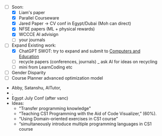 - [ ] Soon: 
	- [x] Liam's paper
	- [x] Parallel Courseware 
	- [x] Jared Paper -> CV conf in Egypt/Dubai (Moh can direct)
	- [x] NFSE papers (ML + physical rewards)
	- [x] WCCCE AI advisign
	- [ ] your journals
- [ ] Expand Existing work:
	- [x] ChatGPT SWOT: try to expand and submit to [Computers and Education](https://www.scimagojr.com/journalsearch.php?q=17645&tip=sid&clean=0)
	- [ ] recycle papers (conferences, journals) _ ask AI for ideas on recycling
	- [ ] mini from LearnCoding etc
- [ ] Gender Disparity 
- [ ] Course Planner advanced optimization model

- Abby, Satanshu, AITutor,
- .
- Egypt July Conf (after vanc)
- Ideas:
	- "Transfer programming knowledge"
    - “Teaching CS1 Programming with the Aid of Code Visualizer,” (60%).
    - “Using Domain-oriented exercises in CS1 course”
    - “simultaneously introduce multiple programming languages in CS1 course